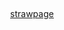 # 

<p align="center">

</p>

<p align="center">
<img src="https://i.imgur.com/fjElQ58.png" alt="" class="center">
</p>

<p align="center">
<a href="https://getoguru.straw.page/">strawpage</a>
</p>
